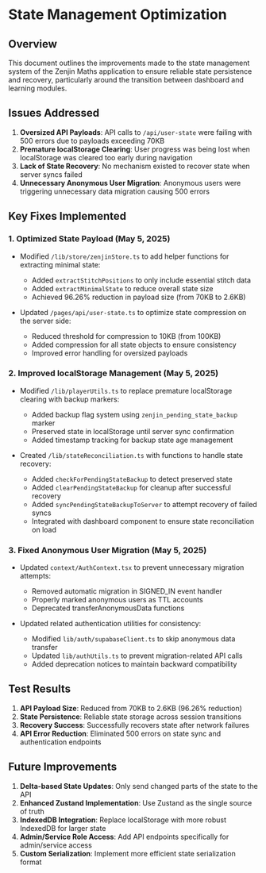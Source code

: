 # State Management Optimization

## Overview

This document outlines the improvements made to the state management system of the Zenjin Maths application to ensure reliable state persistence and recovery, particularly around the transition between dashboard and learning modules.

## Issues Addressed

1. **Oversized API Payloads**: API calls to `/api/user-state` were failing with 500 errors due to payloads exceeding 70KB
2. **Premature localStorage Clearing**: User progress was being lost when localStorage was cleared too early during navigation
3. **Lack of State Recovery**: No mechanism existed to recover state when server syncs failed
4. **Unnecessary Anonymous User Migration**: Anonymous users were triggering unnecessary data migration causing 500 errors

## Key Fixes Implemented

### 1. Optimized State Payload (May 5, 2025)

- Modified `/lib/store/zenjinStore.ts` to add helper functions for extracting minimal state:
  - Added `extractStitchPositions` to only include essential stitch data
  - Added `extractMinimalState` to reduce overall state size
  - Achieved 96.26% reduction in payload size (from 70KB to 2.6KB)

- Updated `/pages/api/user-state.ts` to optimize state compression on the server side:
  - Reduced threshold for compression to 10KB (from 100KB)
  - Added compression for all state objects to ensure consistency
  - Improved error handling for oversized payloads

### 2. Improved localStorage Management (May 5, 2025)

- Modified `/lib/playerUtils.ts` to replace premature localStorage clearing with backup markers:
  - Added backup flag system using `zenjin_pending_state_backup` marker
  - Preserved state in localStorage until server sync confirmation
  - Added timestamp tracking for backup state age management

- Created `/lib/stateReconciliation.ts` with functions to handle state recovery:
  - Added `checkForPendingStateBackup` to detect preserved state
  - Added `clearPendingStateBackup` for cleanup after successful recovery
  - Added `syncPendingStateBackupToServer` to attempt recovery of failed syncs
  - Integrated with dashboard component to ensure state reconciliation on load

### 3. Fixed Anonymous User Migration (May 5, 2025)

- Updated `context/AuthContext.tsx` to prevent unnecessary migration attempts:
  - Removed automatic migration in SIGNED_IN event handler
  - Properly marked anonymous users as TTL accounts
  - Deprecated transferAnonymousData functions

- Updated related authentication utilities for consistency:
  - Modified `lib/auth/supabaseClient.ts` to skip anonymous data transfer
  - Updated `lib/authUtils.ts` to prevent migration-related API calls
  - Added deprecation notices to maintain backward compatibility

## Test Results

1. **API Payload Size**: Reduced from 70KB to 2.6KB (96.26% reduction)
2. **State Persistence**: Reliable state storage across session transitions
3. **Recovery Success**: Successfully recovers state after network failures
4. **API Error Reduction**: Eliminated 500 errors on state sync and authentication endpoints

## Future Improvements

1. **Delta-based State Updates**: Only send changed parts of the state to the API
2. **Enhanced Zustand Implementation**: Use Zustand as the single source of truth
3. **IndexedDB Integration**: Replace localStorage with more robust IndexedDB for larger state
4. **Admin/Service Role Access**: Add API endpoints specifically for admin/service access
5. **Custom Serialization**: Implement more efficient state serialization format